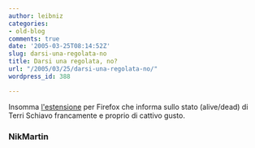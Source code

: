 ```yaml
---
author: leibniz
categories:
- old-blog
comments: true
date: '2005-03-25T08:14:52Z'
slug: darsi-una-regolata-no
title: Darsi una regolata, no?
url: "/2005/03/25/darsi-una-regolata-no/"
wordpress_id: 388

---
```

Insomma [l'estensione](https://nik-martin.com/terristatus/) per Firefox che informa sullo stato (alive/dead) di Terri Schiavo francamente e proprio di cattivo gusto.




### NikMartin
